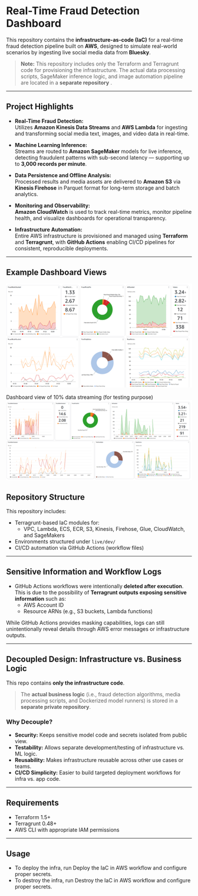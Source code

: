 # Real-Time Fraud Detection Dashboard

This repository contains the **infrastructure-as-code (IaC)** for a real-time fraud detection pipeline built on **AWS**, designed to simulate real-world scenarios by ingesting live social media data from **Bluesky**.

> **Note:** This repository includes only the Terraform and Terragrunt code for provisioning the infrastructure. The actual data processing scripts, SageMaker inference logic, and image automation pipeline are located in a **separate repository** .

---

## Project Highlights

- **Real-Time Fraud Detection:**  
  Utilizes **Amazon Kinesis Data Streams** and **AWS Lambda** for ingesting and transforming social media text, images, and video data in real-time.

- **Machine Learning Inference:**  
  Streams are routed to **Amazon SageMaker** models for live inference, detecting fraudulent patterns with sub-second latency — supporting up to **3,000 records per minute**.

- **Data Persistence and Offline Analysis:**  
  Processed results and media assets are delivered to **Amazon S3** via **Kinesis Firehose** in Parquet format for long-term storage and batch analytics.

- **Monitoring and Observability:**  
  **Amazon CloudWatch** is used to track real-time metrics, monitor pipeline health, and visualize dashboards for operational transparency.

- **Infrastructure Automation:**  
  Entire AWS infrastructure is provisioned and managed using **Terraform** and **Terragrunt**, with **GitHub Actions** enabling CI/CD pipelines for consistent, reproducible deployments.

---

## Example Dashboard Views
![Alt text](resources/dashboard-sample.png)

Dashboard view of 10% data streaming (for testing purpose)
![Alt text](resources/dashboard-sample-test-10.png)

## Repository Structure

This repository includes:

- Terragrunt-based IaC modules for:
  - VPC, Lambda, ECS, ECR, S3, Kinesis, Firehose, Glue, CloudWatch, and SageMakers
- Environments structured under `live/dev/`
- CI/CD automation via GitHub Actions (workflow files)

---

## Sensitive Information and Workflow Logs

- GitHub Actions workflows were intentionally **deleted after execution**. This is due to the possibility of **Terragrunt outputs exposing sensitive information** such as:
  - AWS Account ID
  - Resource ARNs (e.g., S3 buckets, Lambda functions)

While GitHub Actions provides masking capabilities, logs can still unintentionally reveal details through AWS error messages or infrastructure outputs.

---

## Decoupled Design: Infrastructure vs. Business Logic

This repo contains **only the infrastructure code**.

> The **actual business logic** (i.e., fraud detection algorithms, media processing scripts, and Dockerized model runners) is stored in a **separate private repository**.

### Why Decouple?

- **Security:** Keeps sensitive model code and secrets isolated from public view.
- **Testability:** Allows separate development/testing of infrastructure vs. ML logic.
- **Reusability:** Makes infrastructure reusable across other use cases or teams.
- **CI/CD Simplicity:** Easier to build targeted deployment workflows for infra vs. app code.

---

##  Requirements

- Terraform 1.5+
- Terragrunt 0.48+
- AWS CLI with appropriate IAM permissions

---

## Usage
- To deploy the infra, run Deploy the IaC in AWS workflow and configure proper secrets.
- To destroy the infra, run Destroy the IaC in AWS workflow and configure proper secrets.